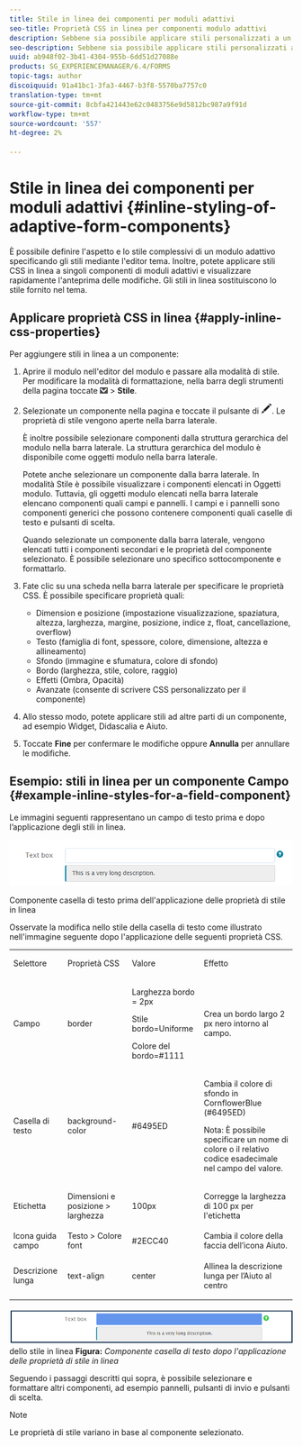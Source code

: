 ```yaml
---
title: Stile in linea dei componenti per moduli adattivi
seo-title: Proprietà CSS in linea per componenti modulo adattivi
description: Sebbene sia possibile applicare stili personalizzati a un modulo adattivo, è anche possibile applicare proprietà CSS in linea ai singoli componenti di un modulo adattivo.
seo-description: Sebbene sia possibile applicare stili personalizzati a un modulo adattivo, è anche possibile applicare proprietà CSS in linea ai singoli componenti di un modulo adattivo.
uuid: ab948f02-3b41-4304-955b-6dd51d27088e
products: SG_EXPERIENCEMANAGER/6.4/FORMS
topic-tags: author
discoiquuid: 91a41bc1-3fa3-4467-b3f8-5570ba7757c0
translation-type: tm+mt
source-git-commit: 8cbfa421443e62c0483756e9d5812bc987a9f91d
workflow-type: tm+mt
source-wordcount: '557'
ht-degree: 2%

---
```



# Stile in linea dei componenti per moduli adattivi {#inline-styling-of-adaptive-form-components}

È possibile definire l&#39;aspetto e lo stile complessivi di un modulo adattivo specificando gli stili mediante l&#39;editor [](/help/forms/using/themes.md)tema. Inoltre, potete applicare stili CSS in linea a singoli componenti di moduli adattivi e visualizzare rapidamente l&#39;anteprima delle modifiche. Gli stili in linea sostituiscono lo stile fornito nel tema.

## Applicare proprietà CSS in linea {#apply-inline-css-properties}

Per aggiungere stili in linea a un componente:

1. Aprire il modulo nell&#39;editor del modulo e passare alla modalità di stile. Per modificare la modalità di formattazione, nella barra degli strumenti della pagina toccate ![quadro a discesa](assets/canvas-drop-down.png) > **Stile**.
1. Selezionate un componente nella pagina e toccate il pulsante di ![modifica](assets/edit-button.png). Le proprietà di stile vengono aperte nella barra laterale.

   È inoltre possibile selezionare componenti dalla struttura gerarchica del modulo nella barra laterale. La struttura gerarchica del modulo è disponibile come oggetti modulo nella barra laterale.

   Potete anche selezionare un componente dalla barra laterale. In modalità Stile è possibile visualizzare i componenti elencati in Oggetti modulo. Tuttavia, gli oggetti modulo elencati nella barra laterale elencano componenti quali campi e pannelli. I campi e i pannelli sono componenti generici che possono contenere componenti quali caselle di testo e pulsanti di scelta.

   Quando selezionate un componente dalla barra laterale, vengono elencati tutti i componenti secondari e le proprietà del componente selezionato. È possibile selezionare uno specifico sottocomponente e formattarlo.

1. Fate clic su una scheda nella barra laterale per specificare le proprietà CSS. È possibile specificare proprietà quali:

   * Dimension e posizione (impostazione visualizzazione, spaziatura, altezza, larghezza, margine, posizione, indice z, float, cancellazione, overflow)
   * Testo (famiglia di font, spessore, colore, dimensione, altezza e allineamento)
   * Sfondo (immagine e sfumatura, colore di sfondo)
   * Bordo (larghezza, stile, colore, raggio)
   * Effetti (Ombra, Opacità)
   * Avanzate (consente di scrivere CSS personalizzato per il componente)

1. Allo stesso modo, potete applicare stili ad altre parti di un componente, ad esempio Widget, Didascalia e Aiuto.
1. Toccate **Fine** per confermare le modifiche oppure **Annulla** per annullare le modifiche.

## Esempio: stili in linea per un componente Campo {#example-inline-styles-for-a-field-component}

Le immagini seguenti rappresentano un campo di testo prima e dopo l’applicazione degli stili in linea.

![Componente casella di testo prima dell&#39;applicazione dello stile in linea](assets/no-style.png)

Componente casella di testo prima dell&#39;applicazione delle proprietà di stile in linea

Osservate la modifica nello stile della casella di testo come illustrato nell&#39;immagine seguente dopo l&#39;applicazione delle seguenti proprietà CSS.

<table> 
 <tbody> 
  <tr> 
   <td><p>Selettore</p> </td> 
   <td><p>Proprietà CSS</p> </td> 
   <td><p>Valore</p> </td> 
   <td><p>Effetto</p> </td> 
  </tr> 
  <tr> 
   <td><p>Campo</p> </td> 
   <td><p>border</p> </td> 
   <td><p>Larghezza bordo = 2px</p> <p>Stile bordo=Uniforme</p> <p>Colore del bordo=#1111</p> </td> 
   <td><p>Crea un bordo largo 2 px nero intorno al campo.</p> </td> 
  </tr> 
  <tr> 
   <td><p>Casella di testo</p> </td> 
   <td><p>background-color</p> </td> 
   <td><p>#6495ED</p> </td> 
   <td><p>Cambia il colore di sfondo in CornflowerBlue (#6495ED)</p> <p>Nota: È possibile specificare un nome di colore o il relativo codice esadecimale nel campo del valore.</p> </td> 
  </tr> 
  <tr> 
   <td><p>Etichetta</p> </td> 
   <td><p>Dimensioni e posizione &gt; larghezza</p> </td> 
   <td><p>100px</p> </td> 
   <td><p>Corregge la larghezza di 100 px per l'etichetta</p> </td> 
  </tr> 
  <tr> 
   <td>Icona guida campo</td> 
   <td>Testo &gt; Colore font</td> 
   <td>#2ECC40</td> 
   <td>Cambia il colore della faccia dell’icona Aiuto.</td> 
  </tr> 
  <tr> 
   <td><p>Descrizione lunga</p> </td> 
   <td><p>text-align</p> </td> 
   <td><p>center</p> </td> 
   <td><p>Allinea la descrizione lunga per l’Aiuto al centro</p> </td> 
  </tr> 
 </tbody> 
</table>

![Stile casella di testo dopo l’applicazione](assets/applied-style.png)dello stile in linea **Figura:** *Componente casella di testo dopo l&#39;applicazione delle proprietà di stile in linea*

Seguendo i passaggi descritti qui sopra, è possibile selezionare e formattare altri componenti, ad esempio pannelli, pulsanti di invio e pulsanti di scelta.

>[!NOTE]
>
>Le proprietà di stile variano in base al componente selezionato.

